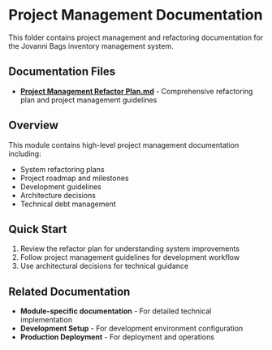 # Project Management Documentation

This folder contains project management and refactoring documentation for the Jovanni Bags inventory management system.

## Documentation Files

- **[Project Management Refactor Plan.md](./Project%20Management%20Refactor%20Plan.md)** - Comprehensive refactoring plan and project management guidelines

## Overview

This module contains high-level project management documentation including:
- System refactoring plans
- Project roadmap and milestones
- Development guidelines
- Architecture decisions
- Technical debt management

## Quick Start

1. Review the refactor plan for understanding system improvements
2. Follow project management guidelines for development workflow
3. Use architectural decisions for technical guidance

## Related Documentation

- **Module-specific documentation** - For detailed technical implementation
- **Development Setup** - For development environment configuration
- **Production Deployment** - For deployment and operations





